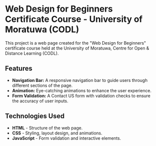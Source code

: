 # Web Design for Beginners Certificate Course - University of Moratuwa (CODL)

This project is a web page created for the "Web Design for Beginners" certificate course held at the University of Moratuwa, Centre for Open & Distance Learning (CODL).

## Features

- **Navigation Bar:** A  responsive navigation bar to guide users through different sections of the page.
- **Animation:** Eye-catching animations to enhance the user experience.
- **Form Validation:** A Contact US form with validation checks to ensure the accuracy of user inputs.

## Technologies Used

- **HTML** - Structure of the web page.
- **CSS** - Styling, layout design, and animations.
- **JavaScript** - Form validation and interactive elements.